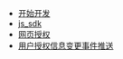 - [开始开发](https://developers.weixin.qq.com/doc/service/guide/h5/start.html)
- [js_sdk](https://developers.weixin.qq.com/doc/service/guide/h5/jssdk.html)
- [网页授权](https://developers.weixin.qq.com/doc/service/guide/h5/auth.html)
- [用户授权信息变更事件推送](https://developers.weixin.qq.com/doc/service/guide/h5/authorization_change.html)
